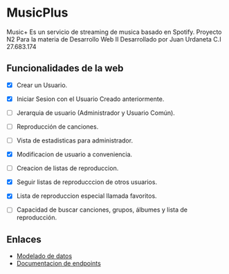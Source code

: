 # MusicPlus
Music+ Es un servicio de streaming de musica basado en Spotify.
Proyecto N2 Para la materia de Desarrollo Web II
Desarrollado por Juan Urdaneta C.I 27.683.174

## Funcionalidades de la web
- [x] Crear un Usuario.
- [x] Iniciar Sesion con el Usuario Creado anteriormente.
- [ ] Jerarquia de usuario (Administrador y Usuario Común).
- [ ] Reproducción de canciones.
- [ ] Vista de estadisticas para administrador.
- [x] Modificacion de usuario a conveniencia.
- [ ] Creacion de listas de reproduccion.
- [x] Seguir listas de reproducccion de otros usuarios.
- [x] Lista de reproduccion especial llamada favoritos.
- [ ] Capacidad de buscar canciones, grupos, álbumes y lista de reproducción.


## Enlaces
- [Modelado de datos](https://dbdiagram.io/d/60cfccc70c1ff875fcd5a80f)
- [Documentacion de endpoints](https://documenter.getpostman.com/view/15432930/Tzeah5TK)
